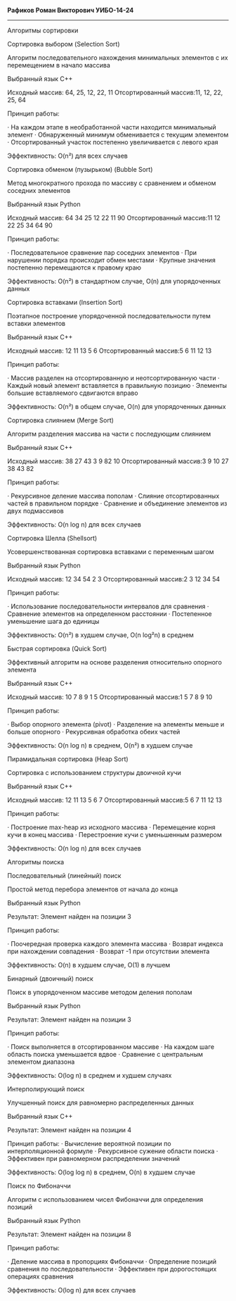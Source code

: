 __**Рафиков Роман Викторович УИБО-14-24**__
__________________________________________________________

Алгоритмы сортировки

Сортировка выбором (Selection Sort)

Алгоритм последовательного нахождения минимальных элементов с их перемещением в начало массива

Выбранный язык C++

Исходный массив: 64, 25, 12, 22, 11
Отсортированный массив:11, 12, 22, 25, 64

Принцип работы:

· На каждом этапе в необработанной части находится минимальный элемент
· Обнаруженный минимум обменивается с текущим элементом
· Отсортированный участок постепенно увеличивается с левого края

Эффективность: O(n²) для всех случаев


Сортировка обменом (пузырьком) (Bubble Sort)

Метод многократного прохода по массиву с сравнением и обменом соседних элементов

Выбранный язык Python

Исходный массив: 64 34 25 12 22 11 90
Отсортированный массив:11 12 22 25 34 64 90

Принцип работы:

· Последовательное сравнение пар соседних элементов
· При нарушении порядка происходит обмен местами
· Крупные значения постепенно перемещаются к правому краю

Эффективность: O(n²) в стандартном случае, O(n) для упорядоченных данных


Сортировка вставками (Insertion Sort)

Поэтапное построение упорядоченной последовательности путем вставки элементов

Выбранный язык C++

Исходный массив: 12 11 13 5 6
Отсортированный массив:5 6 11 12 13

Принцип работы:

· Массив разделен на отсортированную и неотсортированную части
· Каждый новый элемент вставляется в правильную позицию
· Элементы большие вставляемого сдвигаются вправо

Эффективность: O(n²) в общем случае, O(n) для упорядоченных данных


Сортировка слиянием (Merge Sort)

Алгоритм разделения массива на части с последующим слиянием

Выбранный язык C++

Исходный массив: 38 27 43 3 9 82 10
Отсортированный массив:3 9 10 27 38 43 82

Принцип работы:

· Рекурсивное деление массива пополам
· Слияние отсортированных частей в правильном порядке
· Сравнение и объединение элементов из двух подмассивов

Эффективность: O(n log n) для всех случаев


Сортировка Шелла (Shellsort)

Усовершенствованная сортировка вставками с переменным шагом

Выбранный язык Python

Исходный массив: 12 34 54 2 3
Отсортированный массив:2 3 12 34 54

Принцип работы:

· Использование последовательности интервалов для сравнения
· Сравнение элементов на определенном расстоянии
· Постепенное уменьшение шага до единицы

Эффективность: O(n²) в худшем случае, O(n log²n) в среднем


Быстрая сортировка (Quick Sort)

Эффективный алгоритм на основе разделения относительно опорного элемента

Выбранный язык C++

Исходный массив: 10 7 8 9 1 5
Отсортированный массив:1 5 7 8 9 10

Принцип работы:

· Выбор опорного элемента (pivot)
· Разделение на элементы меньше и больше опорного
· Рекурсивная обработка обеих частей

Эффективность: O(n log n) в среднем, O(n²) в худшем случае


Пирамидальная сортировка (Heap Sort)

Сортировка с использованием структуры двоичной кучи

Выбранный язык C++

Исходный массив: 12 11 13 5 6 7
Отсортированный массив:5 6 7 11 12 13

Принцип работы:

· Построение max-heap из исходного массива
· Перемещение корня кучи в конец массива
· Перестроение кучи с уменьшенным размером

Эффективность: O(n log n) для всех случаев


Алгоритмы поиска

Последовательный (линейный) поиск

Простой метод перебора элементов от начала до конца

Выбранный язык Python

Результат: Элемент найден на позиции 3

Принцип работы:

· Поочередная проверка каждого элемента массива
· Возврат индекса при нахождении совпадения
· Возврат -1 при отсутствии элемента

Эффективность: O(n) в худшем случае, O(1) в лучшем


Бинарный (двоичный) поиск

Поиск в упорядоченном массиве методом деления пополам

Выбранный язык Python

Результат: Элемент найден на позиции 3

Принцип работы:

· Поиск выполняется в отсортированном массиве
· На каждом шаге область поиска уменьшается вдвое
· Сравнение с центральным элементом диапазона

Эффективность: O(log n) в среднем и худшем случаях


Интерполирующий поиск

Улучшенный поиск для равномерно распределенных данных

Выбранный язык C++

Результат: Элемент найден на позиции 4

Принцип работы:
· Вычисление вероятной позиции по интерполяционной формуле
· Рекурсивное сужение области поиска
· Эффективен при равномерном распределении значений

Эффективность: O(log log n) в среднем, O(n) в худшем случае


Поиск по Фибоначчи

Алгоритм с использованием чисел Фибоначчи для определения позиций

Выбранный язык Python

Результат: Элемент найден на позиции 8

Принцип работы:

· Деление массива в пропорциях Фибоначчи
· Определение позиций сравнения по последовательности
· Эффективен при дорогостоящих операциях сравнения

Эффективность: O(log n) для всех случаев
